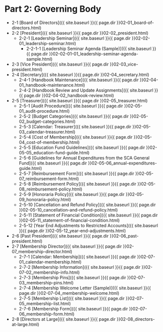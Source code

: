 # Part 2: Governing Body
- 2-1     [Board of Directors]({{ site.baseurl }}{{ page.dir }}02-01_board-of-directors.html)
- 2-2     [President]({{ site.baseurl }}{{ page.dir }}02-02_president.html)
  - 2-2-1     [Leadership Seminar]({{ site.baseurl }}{{ page.dir }}02-02-01_leadership-seminar.html)
    - 2-2-1-1     [Leadership Seminar Agenda (Sample)]({{ site.baseurl }}{{ page.dir }}02-02-01-01_leadership-seminar-agenda-sample.html)
- 2-3     [Vice President]({{ site.baseurl }}{{ page.dir }}02-03_vice-president.html)
- 2-4     [Secretary]({{ site.baseurl }}{{ page.dir }}02-04_secretary.html)
  - 2-4-1     [Handbook Maintenance]({{ site.baseurl }}{{ page.dir }}02-04-01_handbook-maintenance.html)
  - 2-4-2     [Handbook Review and Update Assignments]({{ site.baseurl }}{{ page.dir }}02-04-02_handbook-review.html)
- 2-5     [Treasurer]({{ site.baseurl }}{{ page.dir }}02-05_treasurer.html)
  - 2-5-1     [Audit Procedure]({{ site.baseurl }}{{ page.dir }}02-05-01_audit-procedure.html)
  - 2-5-2     [Budget Categories]({{ site.baseurl }}{{ page.dir }}02-05-02_budget-categories.html)
  - 2-5-3     [Calendar: Treasurer]({{ site.baseurl }}{{ page.dir }}02-05-03_calendar-treasurer.html)
  - 2-5-4     [Cost of Membership]({{ site.baseurl }}{{ page.dir }}02-05-04_cost-of-membership.html)
  - 2-5-5     [Education Fund  Guidelines]({{ site.baseurl }}{{ page.dir }}02-05-05_education-fund-guide.html)
  - 2-5-6     [Guidelines for Annual Expenditures from the SCA General Fund]({{ site.baseurl }}{{ page.dir }}02-05-06_annual-expenditures-guide.html)
  - 2-5-7     [Reimbursement Form]({{ site.baseurl }}{{ page.dir }}02-05-07_reimbursement-form.html)
  - 2-5-8     [Reimbursement Policy]({{ site.baseurl }}{{ page.dir }}02-05-08_reimbursement-policy.html)
  - 2-5-9     [Honoraria Policy]({{ site.baseurl }}{{ page.dir }}02-05-09_honoraria-policy.html)
  - 2-5-10   [Cancellation and Refund Policy]({{ site.baseurl }}{{ page.dir }}02-05-10_cancellation-and-refund-policy.html)
  - 2-5-11   [Statement of Financial Condition]({{ site.baseurl }}{{ page.dir }}02-05-11_statement-of-financial-condition.html)
  - 2-5-12   [Year End Adjustments to Restricted Accounts]({{ site.baseurl }}{{ page.dir }}02-05-12_year-end-adjustments.html)
- 2-6     [Past President]({{ site.baseurl }}{{ page.dir }}02-06_past-president.html)
- 2-7     [Membership Director]({{ site.baseurl }}{{ page.dir }}02-07_membership-director.html)
  - 2-7-1     [Calendar: Membership]({{ site.baseurl }}{{ page.dir }}02-07-01_calendar-membership.html)
  - 2-7-2     [Membership Information]({{ site.baseurl }}{{ page.dir }}02-07-02_membership-info.html)
  - 2-7-3     [Membership Pins]({{ site.baseurl }}{{ page.dir }}02-07-03_membership-pins.html)
  - 2-7-4     [Membership Welcome Letter (Sample)]({{ site.baseurl }}{{ page.dir }}02-07-04_membership-welcome.html)
  - 2-7-5     [Membership List]({{ site.baseurl }}{{ page.dir }}02-07-05_membership-list.html)
  - 2-7-6     [Membership Form]({{ site.baseurl }}{{ page.dir }}02-07-06_membership-form.html)
- 2-8     [Directors at Large]({{ site.baseurl }}{{ page.dir }}02-08_directors-at-large.html)
